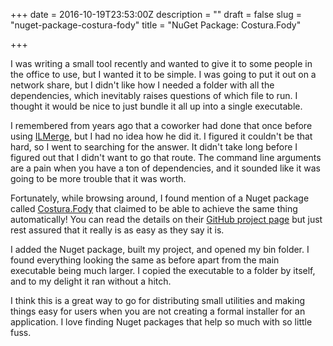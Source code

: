 +++
date = 2016-10-19T23:53:00Z
description = ""
draft = false
slug = "nuget-package-costura-fody"
title = "NuGet Package: Costura.Fody"

+++


I was writing a small tool recently and wanted to give it to some people in the office to use, but I wanted it to be simple. I was going to put it out on a network share, but I didn't like how I needed a folder with all the dependencies, which inevitably raises questions of which file to run. I thought it would be nice to just bundle it all up into a single executable.

I remembered from years ago that a coworker had done that once before using [ILMerge](https://www.microsoft.com/en-us/download/details.aspx?id=17630), but I had no idea how he did it. I figured it couldn't be that hard, so I went to searching for the answer. It didn't take long before I figured out that I didn't want to go that route. The command line arguments are a pain when you have a ton of dependencies, and it sounded like it was going to be more trouble that it was worth.

Fortunately, while browsing around, I found mention of a Nuget package called [Costura.Fody](https://github.com/Fody/Costura) that claimed to be able to achieve the same thing automatically! You can read the details on their [GitHub project page](https://github.com/Fody/Costura) but just rest assured that it really is as easy as they say it is.

I added the Nuget package, built my project, and opened my bin folder. I found everything looking the same as before apart from the main executable being much larger. I copied the executable to a folder by itself, and to my delight it ran without a hitch.

I think this is a great way to go for distributing small utilities and making things easy for users when you are not creating a formal installer for an application. I love finding Nuget packages that help so much with so little fuss.

